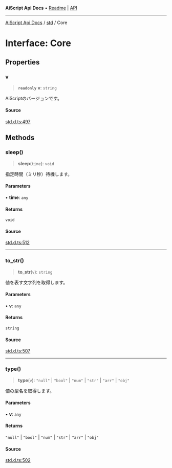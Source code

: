 ---
---
**AiScript Api Docs** • [Readme](../../README.md) \| [API](../../modules.md)

***

[AiScript Api Docs](../../README.md) / [std](../README.md) / Core

# Interface: Core

## Properties

### v

> **`readonly`** **v**: `string`

AiScriptのバージョンです。

#### Source

[std.d.ts:497](https://github.com/slofp/aitslib/blob/417fe62f0102d90b12040038b8cfc8d08c6859ce/src/std.d.ts#L497)

## Methods

### sleep()

> **sleep**(`time`): `void`

指定時間（ミリ秒）待機します。

#### Parameters

• **time**: `any`

#### Returns

`void`

#### Source

[std.d.ts:512](https://github.com/slofp/aitslib/blob/417fe62f0102d90b12040038b8cfc8d08c6859ce/src/std.d.ts#L512)

***

### to\_str()

> **to\_str**(`v`): `string`

値を表す文字列を取得します。

#### Parameters

• **v**: `any`

#### Returns

`string`

#### Source

[std.d.ts:507](https://github.com/slofp/aitslib/blob/417fe62f0102d90b12040038b8cfc8d08c6859ce/src/std.d.ts#L507)

***

### type()

> **type**(`v`): `"null"` \| `"bool"` \| `"num"` \| `"str"` \| `"arr"` \| `"obj"`

値の型名を取得します。

#### Parameters

• **v**: `any`

#### Returns

`"null"` \| `"bool"` \| `"num"` \| `"str"` \| `"arr"` \| `"obj"`

#### Source

[std.d.ts:502](https://github.com/slofp/aitslib/blob/417fe62f0102d90b12040038b8cfc8d08c6859ce/src/std.d.ts#L502)
